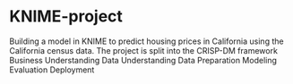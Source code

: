 # KNIME-project
Building a model in KNIME to predict housing prices in California using the California census data. The project is split into the CRISP-DM framework Business Understanding  Data Understanding  Data Preparation   Modeling   Evaluation  Deployment 
